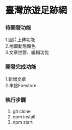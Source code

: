 # 臺灣旅遊足跡網

### 待開發功能
1.圖片上傳功能  
2.地圖動態顏色  
3.文章控管、編輯功能


### 開發完成功能
1.新增文章  
2.串接Firestore



### 執行步驟

1.	git clone
2.	npm install
3.	npm start
